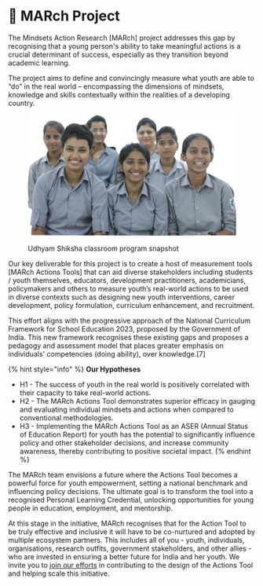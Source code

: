 # 📝 MARch Project

The Mindsets Action Research \[MARch] project addresses this gap by recognising that a young person's ability to take meaningful actions is a crucial determinant of success, especially as they transition beyond academic learning.

The project aims to define and convincingly measure what youth are able to “do” in the real world – encompassing the dimensions of mindsets, knowledge and skills contextually within the realities of a developing country.&#x20;

<figure><img src="../../.gitbook/assets/DP_00402-removebg-preview (1)1.png" alt=""><figcaption><p>Udhyam Shiksha classroom program snapshot</p></figcaption></figure>

Our key deliverable for this project is to create a host of measurement tools \[MARch Actions Tools] that can aid diverse stakeholders including students / youth themselves, educators, development practitioners, academicians, policymakers and others to measure youth’s real-world actions to be used in diverse contexts such as designing new youth interventions, career development, policy formulation, curriculum enhancement, and recruitment.

This effort aligns with the progressive approach of the National Curriculum Framework for School Education 2023, proposed by the Government of India. This new framework recognises these existing gaps and proposes a pedagogy and assessment model that places greater emphasis on individuals' competencies (doing ability), over knowledge.\[7]

{% hint style="info" %}
**Our Hypotheses**

* H1 - The success of youth in the real world is positively correlated with their capacity to take real-world actions.
* H2 - The MARch Actions Tool demonstrates superior efficacy in gauging and evaluating individual mindsets and actions when compared to conventional methodologies.
* H3 - Implementing the MARch Actions Tool as an ASER (Annual Status of Education Report) for youth has the potential to significantly influence policy and other stakeholder decisions, and increase community awareness, thereby contributing to positive societal impact.&#x20;
{% endhint %}

The MARch team envisions a future where the Actions Tool becomes a powerful force for youth empowerment, setting a national benchmark and influencing policy decisions. The ultimate goal is to transform the tool into a recognised Personal Learning Credential, unlocking opportunities for young people in education, employment, and mentorship.

At this stage in the initiative, MARch recognises that for the Action Tool to be truly effective and inclusive it will have to be co-nurtured and adopted by multiple ecosystem partners. This includes all of you - youth, individuals, organisations, research outfits, government stakeholders, and other allies - who are invested in ensuring a better future for India and her youth. We invite you to [join our efforts](../../way-forward/reach-out-to-us.md) in contributing to the design of the Actions Tool and helping scale this initiative.
